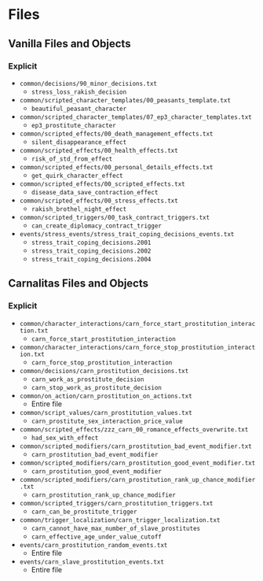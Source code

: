 # Files

## Vanilla Files and Objects

### Explicit

* `common/decisions/90_minor_decisions.txt`
  * `stress_loss_rakish_decision`
* `common/scripted_character_templates/00_peasants_template.txt`
  * `beautiful_peasant_character`
* `common/scripted_character_templates/07_ep3_character_templates.txt`
  * `ep3_prostitute_character`
* `common/scripted_effects/00_death_management_effects.txt`
  * `silent_disappearance_effect`
* `common/scripted_effects/00_health_effects.txt`
  * `risk_of_std_from_effect`
* `common/scripted_effects/00_personal_details_effects.txt`
  * `get_quirk_character_effect`
* `common/scripted_effects/00_scripted_effects.txt`
  * `disease_data_save_contraction_effect`
* `common/scripted_effects/00_stress_effects.txt`
  * `rakish_brothel_night_effect`
* `common/scripted_triggers/00_task_contract_triggers.txt`
  * `can_create_diplomacy_contract_trigger`
* `events/stress_events/stress_trait_coping_decisions_events.txt`
  * `stress_trait_coping_decisions.2001`
  * `stress_trait_coping_decisions.2002`
  * `stress_trait_coping_decisions.2004`

## Carnalitas Files and Objects

### Explicit

* `common/character_interactions/carn_force_start_prostitution_interaction.txt`
  * `carn_force_start_prostitution_interaction`
* `common/character_interactions/carn_force_stop_prostitution_interaction.txt`
  * `carn_force_stop_prostitution_interaction`
* `common/decisions/carn_prostitution_decisions.txt`
  * `carn_work_as_prostitute_decision`
  * `carn_stop_work_as_prostitute_decision`
* `common/on_action/carn_prostitution_on_actions.txt`
  * Entire file
* `common/script_values/carn_prostitution_values.txt`
  * `carn_prostitute_sex_interaction_price_value`
* `common/scripted_effects/zzz_carn_00_romance_effects_overwrite.txt`
  * `had_sex_with_effect`
* `common/scripted_modifiers/carn_prostitution_bad_event_modifier.txt`
  * `carn_prostitution_bad_event_modifier`
* `common/scripted_modifiers/carn_prostitution_good_event_modifier.txt`
  * `carn_prostitution_good_event_modifier`
* `common/scripted_modifiers/carn_prostitution_rank_up_chance_modifier.txt`
  * `carn_prostitution_rank_up_chance_modifier`
* `common/scripted_triggers/carn_prostitution_triggers.txt`
  * `carn_can_be_prostitute_trigger`
* `common/trigger_localization/carn_trigger_localization.txt`
  * `carn_cannot_have_max_number_of_slave_prostitutes`
  * `carn_effective_age_under_value_cutoff`
* `events/carn_prostitution_random_events.txt`
  * Entire file
* `events/carn_slave_prostitution_events.txt`
  * Entire file
